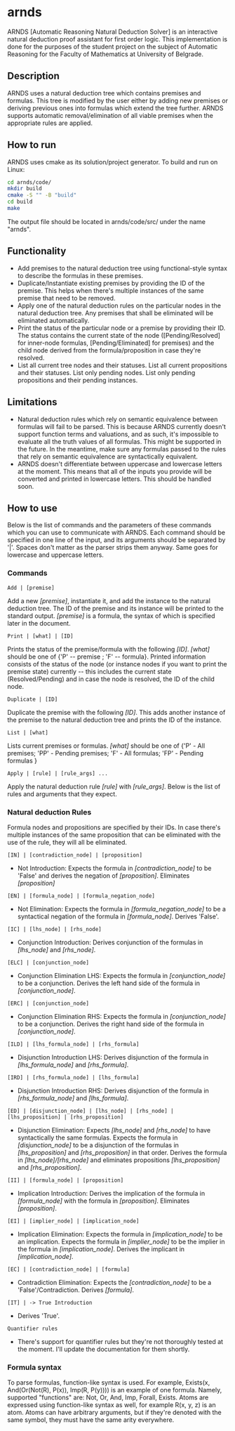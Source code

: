 # arnds
ARNDS [Automatic Reasoning Natural Deduction Solver] is an interactive natural deduction proof assistant for first order logic. This implementation is done for the purposes of the student project on the subject of Automatic Reasoning for the Faculty of Mathematics at University of Belgrade.


## Description
ARNDS uses a natural deduction tree which contains premises and formulas. This tree is modified by the user either by adding new premises or deriving previous ones into formulas which extend the tree further. ARNDS supports automatic removal/elimination of all viable premises when the appropriate rules are applied.

## How to run
ARNDS uses cmake as its solution/project generator. 
To build and run on Linux:
```bash
cd arnds/code/
mkdir build
cmake -S "" -B "build"
cd build
make
```
The output file should be located in arnds/code/src/ under the name "arnds".

## Functionality
* Add premises to the natural deduction tree using functional-style syntax to describe the formulas in these premises.
* Duplicate/Instantiate existing premises by providing the ID of the premise. This helps when there's multiple instances of the same premise that need to be removed.
* Apply one of the natural deduction rules on the particular nodes in the natural deduction tree. Any premises that shall be eliminated will be eliminated automatically.
* Print the status of the particular node or a premise by providing their ID. The status contains the current state of the node ([Pending/Resolved] for inner-node formulas, [Pending/Eliminated] for premises) and the child node derived from the formula/proposition in case they're resolved.
* List all current tree nodes and their statuses. List all current propositions and their statuses. List only pending nodes. List only pending propositions and their pending instances.

## Limitations
* Natural deduction rules which rely on semantic equivalence between formulas will fail to be parsed. This is because ARNDS currently doesn't support function terms and valuations, and as such, it's impossible to evaluate all the truth values of all formulas. This might be supported in the future. In the meantime, make sure any formulas passed to the rules that rely on semantic equivalence are syntactically equivalent.
* ARNDS doesn't differentiate between uppercase and lowercase letters at the moment. This means that all of the inputs you provide will be converted and printed in lowercase letters. This should be handled soon.

## How to use
Below is the list of commands and the parameters of these commands which you can use to communicate with ARNDS. Each command should be specified in one line of the input, and its arguments should be separated by '|'. Spaces don't matter as the parser strips them anyway. Same goes for lowercase and uppercase letters.

### Commands
```
Add | [premise]
```
Add a new *[premise]*, instantiate it, and add the instance to the natural deduction tree. The ID of the premise and its instance will be printed to the standard output. *[premise]* is a formula, the syntax of which is specified later in the document.


``` 
Print | [what] | [ID]
```
Prints the status of the premise/formula with the following *[ID]*. *[what]* should be one of {'P' -- premise ; 'F' -- formula}. Printed information consists of the status of the node (or instance nodes if you want to print the premise state) currently -- this includes the current state (Resolved/Pending) and in case the node is resolved, the ID of the child node.


``` 
Duplicate | [ID]
```
Duplicate the premise with the following *[ID]*. This adds another instance of the premise to the natural deduction tree and prints the ID of the instance.


``` 
List | [what] 
```
Lists current premises or formulas. *[what]* should be one of {'P' - All premises; 'PP' - Pending premises; 'F' - All formulas; 'FP' - Pending formulas }


``` 
Apply | [rule] | [rule_args] ... 
```
Apply the natural deduction rule *[rule]* with *[rule_args]*. Below is the list of rules and arguments that they expect.

### Natural deduction Rules
Formula nodes and propositions are specified by their IDs. In case there's multiple instances of the same proposition that can be eliminated with the use of the rule, they will all be eliminated.

``` 
[IN] | [contradiction_node] | [proposition]
```
- Not Introduction: 
Expects the formula in *[contradiction_node]* to be 'False' and derives the negation of *[proposition]*. Eliminates *[proposition]*

```
[EN] | [formula_node] | [formula_negation_node] 
```
- Not Elimination:
Expects the formula in *[formula_negation_node]* to be a syntactical negation of the formula in *[formula_node]*. Derives 'False'.

``` 
[IC] | [lhs_node] | [rhs_node] 
```
- Conjunction Introduction:
Derives conjunction of the formulas in *[lhs_node]* and *[rhs_node]*.

```
[ELC] | [conjunction_node] 
```
- Conjunction Elimination LHS:
Expects the formula in *[conjunction_node]* to be a conjunction. Derives the left hand side of the formula in *[conjunction_node]*.

```
[ERC] | [conjunction_node] 
```
- Conjunction Elimination RHS:
Expects the formula in *[conjunction_node]* to be a conjunction. Derives the right hand side of the formula in *[conjunction_node]*.

``` 
[ILD] | [lhs_formula_node] | [rhs_formula] 
``` 
- Disjunction Introduction LHS: 
Derives disjunction of the formula in *[lhs_formula_node]* and *[rhs_formula]*.

```
[IRD] | [rhs_formula_node] | [lhs_formula] 
```
- Disjunction Introduction RHS:
Derives disjunction of the formula in *[rhs_formula_node]* and *[lhs_formula]*.

```
[ED] | [disjunction_node] | [lhs_node] | [rhs_node] | [lhs_proposition] | [rhs_proposition] 
```
- Disjunction Elimination:
Expects *[lhs_node]* and *[rhs_node]* to have syntactically the same formulas. Expects the formula in *[disjunction_node]* to be a disjunction of the formulas in *[lhs_proposition]* and *[rhs_proposition]* in that order. Derives the formula in *[lhs_node]/[rhs_node]* and eliminates propositions *[lhs_proposition]* and *[rhs_proposition]*.

```
[II] | [formula_node] | [proposition] 
```
- Implication Introduction:
Derives the implication of the formula in *[formula_node]* with the formula in *[proposition]*. Eliminates *[proposition]*.

```
[EI] | [implier_node] | [implication_node] 
```
- Implication Elimination:
Expects the formula in *[implication_node]* to be an implication. Expects the formula in *[implier_node]* to be the implier in the formula in *[implication_node]*. Derives the implicant in *[implication_node]*.

```
[EC] | [contradiction_node] | [formula] 
```
- Contradiction Elimination:
Expects the *[contradiction_node]* to be a 'False'/Contradiction. Derives *[formula]*.

```
[IT] | -> True Introduction 
```
- Derives 'True'.

```
Quantifier rules 
```
- There's support for quantifier rules but they're not thoroughly tested at the moment. I'll update the documentation for them shortly.


### Formula syntax
To parse formulas, function-like syntax is used. For example, Exists(x, And(Or(Not(R), P(x)), Imp(R, P(y)))) is an example of one formula.
Namely, supported "functions" are: Not, Or, And, Imp, Forall, Exists. Atoms are expressed using function-like syntax as well, for example R(x, y, z) is an atom. Atoms can have arbitrary arguments, but if they're denoted with the same symbol, they must have the same arity everywhere.
